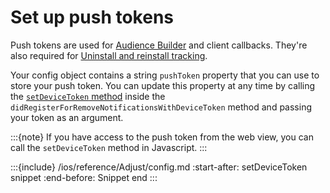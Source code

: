 # Set up push tokens

Push tokens are used for [Audience Builder](hc:/audience-builder) and client callbacks. They're also required for [Uninstall and reinstall tracking](hc:/uninstalls-reinstalls).

Your config object contains a string `pushToken` property that you can use to store your push token. You can update this property at any time by calling the [`setDeviceToken` method](#ios-setdevicetoken-invocation) inside the `didRegisterForRemoveNotificationsWithDeviceToken` method and passing your token as an argument.

:::{note}
If you have access to the push token from the web view, you can call the `setDeviceToken` method in Javascript.
:::

:::{include} /ios/reference/Adjust/config.md
:start-after: setDeviceToken snippet
:end-before: Snippet end
:::
